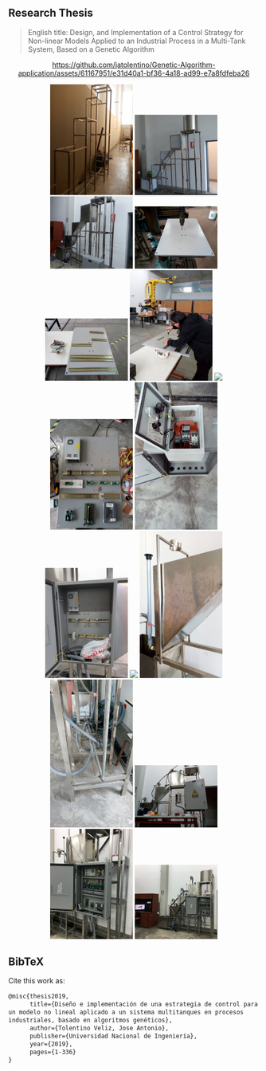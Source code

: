 ## Research Thesis

> English title: Design, and Implementation of a Control Strategy for Non-linear Models Applied to an Industrial Process in a Multi-Tank System, Based on a Genetic Algorithm

<div align='center'>


https://github.com/jatolentino/Genetic-Algorithm-application/assets/61167951/e31d40a1-bf36-4a18-ad99-e7a8fdfeba26

</div>



<div >

<div align='center'>
    <img src="Thesis_results\readme\images\1.jpg" width="33%" />
    <img src="Thesis_results\readme\images\2.jpg" width="33%" />
    <img src="Thesis_results\readme\images\3.jpg" width="33%" />
    <img src="Thesis_results\readme\images\4.jpg" width="33%" />
    <img src="Thesis_results\readme\images\5.jpg" width="33%" />
    <img src="Thesis_results\readme\images\6.jpg" width="33%" />
    <img src="Thesis_results\readme\images\7.jpg" width="33%" />
    <img src="Thesis_results\readme\images\8.jpg" width="33%" />
    <img src="Thesis_results\readme\images\9.jpg" width="33%" />
    <img src="Thesis_results\readme\images\10.jpg" width="33%" />
    <img src="Thesis_results\readme\images\11.jpg" width="33%" />
    <img src="Thesis_results\readme\images\12.jpg" width="33%" />
    <img src="Thesis_results\readme\images\13.jpg" width="33%" />
    <img src="Thesis_results\readme\images\14.jpg" width="33%" />
    <img src="Thesis_results\readme\images\15.jpg" width="33%" />
    <img src="Thesis_results\readme\images\16.jpg" width="33%" />
</div>
  


</div>


## BibTeX

Cite this work as:
```
@misc{thesis2019,
      title={Diseño e implementación de una estrategia de control para un modelo no lineal aplicado a un sistema multitanques en procesos industriales, basado en algoritmos genéticos}, 
      author={Tolentino Veliz, Jose Antonio},
      publisher={Universidad Nacional de Ingeniería},
      year={2019},
      pages={1-336}
}
```
